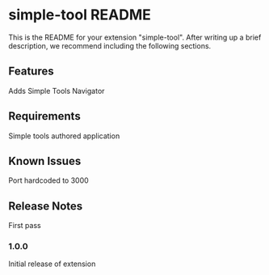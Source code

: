 # simple-tool README

This is the README for your extension "simple-tool". After writing up a brief description, we recommend including the following sections.

## Features

Adds Simple Tools Navigator

## Requirements

Simple tools authored application

## Known Issues

Port hardcoded to 3000

## Release Notes

First pass

### 1.0.0

Initial release of extension
